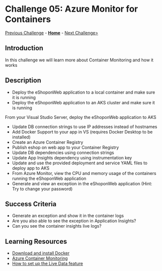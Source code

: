 # Challenge 05: Azure Monitor for Containers

[Previous Challenge](./Challenge-04.md) - **[Home](../README.md)** - [Next Challenge>](./Challenge-06.md)

## Introduction
In this challenge we will learn more about Container Monitoring and how it works

## Description

- Deploy the eShoponWeb application to a local container and make sure it is running
- Deploy the eShoponWeb application to an AKS cluster and make sure it is running

From your Visual Studio Server, deploy the eShoponWeb application to AKS
- Update DB connection strings to use IP addresses instead of hostnames
- Add Docker Support to your app in VS (requires Docker Desktop to be installed)
- Create an Azure Container Registry
- Publish eshop on web app to your Container Registry
- Update DB dependencies using connection strings
- Update App Insights dependency using instrumentation key
- Update and use the provided deployment and service YAML files to deploy app to AKS
- From Azure Monitor, view the CPU and memory usage of the containers running the eShoponWeb application
- Generate and view an exception in the eShoponWeb application (Hint: Try to change your password)

## Success Criteria
- Generate an exception and show it in the container logs
- Are you also able to see the exception in Application Insights?
- Can you see the container insights live logs?

## Learning Resources
- [Download and install Docker](https://docs.docker.com/desktop/#download-and-install) 
- [Azure Container Monitoring](https://docs.microsoft.com/en-us/azure/azure-monitor/containers/container-insights-overview)
- [How to set up the Live Data feature](https://docs.microsoft.com/en-us/azure/azure-monitor/containers/container-insights-livedata-setup)
